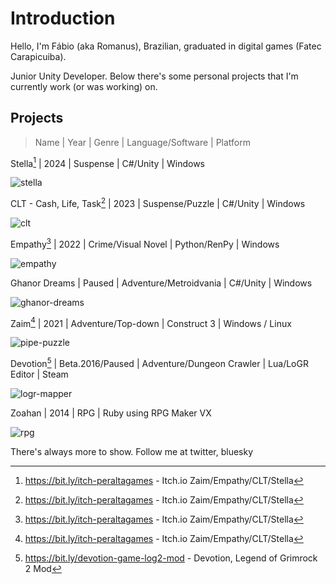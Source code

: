 # Introduction

Hello, I'm Fábio (aka Romanus), Brazilian, graduated in digital games (Fatec Carapicuiba).

Junior Unity Developer.
Below there's some personal projects that I'm currently work (or was working) on.

## Projects

> Name | Year | Genre | Language/Software | Platform

Stella[^1] | 2024 | Suspense | C#/Unity | Windows

![stella](https://github.com/user-attachments/assets/907104a6-bc6d-4e06-994c-658f7aaf7bbf)

CLT - Cash, Life, Task[^1] | 2023 | Suspense/Puzzle | C#/Unity | Windows

![clt](https://user-images.githubusercontent.com/100398695/231967776-134cbfce-c0b3-4181-82ac-410e55e7bb62.gif)

Empathy[^1] | 2022 | Crime/Visual Novel | Python/RenPy | Windows

![empathy](https://user-images.githubusercontent.com/100398695/173198003-fbaf3396-7c2d-44ab-9c71-876a8a120b99.png)

Ghanor Dreams | Paused | Adventure/Metroidvania | C#/Unity | Windows

![ghanor-dreams](https://user-images.githubusercontent.com/100398695/156866248-0cecb9c1-531c-439e-aa5a-c3884184254d.png)

Zaim[^1] | 2021 | Adventure/Top-down | Construct 3 | Windows / Linux

![pipe-puzzle](https://user-images.githubusercontent.com/100398695/155658094-ee736a93-524b-4a50-ae71-5739d1978d40.png)

Devotion[^2] | Beta.2016/Paused | Adventure/Dungeon Crawler | Lua/LoGR Editor | Steam

![logr-mapper](https://user-images.githubusercontent.com/100398695/155658109-e6dec763-d153-43bf-a08a-67f9288e10ff.png)

Zoahan | 2014 | RPG | Ruby using RPG Maker VX

![rpg](https://user-images.githubusercontent.com/100398695/155658289-05621792-3f5a-4890-97c8-04892ce44460.png)

[^1]: https://bit.ly/itch-peraltagames - Itch.io Zaim/Empathy/CLT/Stella
[^2]: https://bit.ly/devotion-game-log2-mod - Devotion, Legend of Grimrock 2 Mod

There's always more to show.
Follow me at twitter, bluesky

